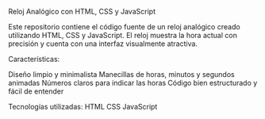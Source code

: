 

Reloj Analógico con HTML, CSS y JavaScript

Este repositorio contiene el código fuente de un reloj analógico creado utilizando HTML, CSS y JavaScript. El reloj muestra la hora actual con precisión y cuenta con una interfaz visualmente atractiva.

Características:

Diseño limpio y minimalista
Manecillas de horas, minutos y segundos animadas
Números claros para indicar las horas
Código bien estructurado y fácil de entender

Tecnologías utilizadas: 
HTML
CSS
JavaScript
